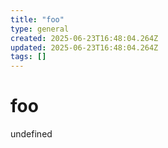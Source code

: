 ```yaml
---
title: "foo"
type: general
created: 2025-06-23T16:48:04.264Z
updated: 2025-06-23T16:48:04.264Z
tags: []
---
```


# foo

undefined